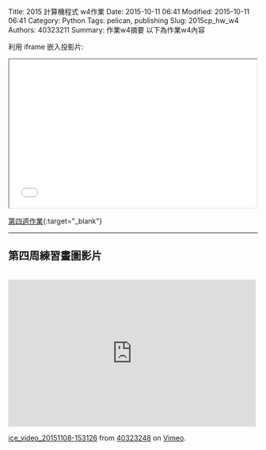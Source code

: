 Title: 2015 計算機程式 w4作業
Date: 2015-10-11 06:41
Modified: 2015-10-11 06:41
Category: Python
Tags: pelican, publishing
Slug: 2015cp_hw_w4
Authors: 40323211
Summary: 作業w4摘要
以下為作業w4內容

利用 iframe 嵌入投影片:

<iframe src="40323211_cp_w4.html" width="500" height="300"></iframe>

[第四週作業](40323211_cp_w4.html){:target="_blank"}

<hr/>
<h2>第四周練習畫圖影片</h2>

<br>
<iframe src="https://player.vimeo.com/video/145028896" width="500" height="297" frameborder="0" webkitallowfullscreen mozallowfullscreen allowfullscreen></iframe> <p><a href="https://vimeo.com/145028896">ice_video_20151108-153126</a> from <a href="https://vimeo.com/user44975888">40323248</a> on <a href="https://vimeo.com">Vimeo</a>.</p>



